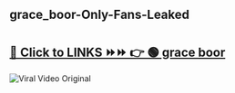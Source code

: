 
 ## grace_boor-Only-Fans-Leaked

# <h2><a href="https://clipsfans.com/grace_boor&ref=git">🔗 Click to LINKS ⏩⏩ 👉 🟢 grace boor </a></h2>

<a href="https://clipsfans.com/grace_boor&ref=git" rel="nofollow" data-target="animated-image.originalLink"><img src="https://i.ibb.co.com/xMMVF88/686577567.gif" alt="Viral Video Original" style="max-width: 100%; display: inline-block;" data-target="animated-image.originalImage"></a>
